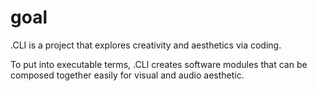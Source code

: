 # goal
.CLI is a project that explores creativity and aesthetics via coding.

To put into executable terms, .CLI creates software modules that can be composed together easily for visual and audio aesthetic.
